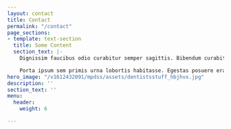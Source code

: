 ```yaml
---
layout: contact
title: Contact
permalink: "/contact"
page_sections:
- template: text-section
  title: Some Content
  section_text: |-
    Dignissim faucibus odio curabitur semper sagittis. Bibendum curabitur arcu porta himenaeos vitae volutpat. Fringilla justo ultrices maecenas venenatis auctor faucibus eget. Viverra maximus hendrerit facilisi enim. Nisl justo maximus quisque faucibus aliquam.

    Porta ipsum sem primis urna lobortis habitasse. Egestas posuere erat habitasse mus nisl proin mollis. Vitae quisque aptent facilisi eleifend phasellus integer semper placerat in.
hero_image: "/v1612432091/mpdss/assets/dentistsstuff_hbjhvx.jpg"
description: ''
section_text: ''
menu:
  header:
    weight: 6

---
```

